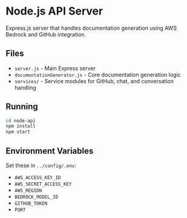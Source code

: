 # Node.js API Server

Express.js server that handles documentation generation using AWS Bedrock and GitHub integration.

## Files

- `server.js` - Main Express server
- `documentationGenerator.js` - Core documentation generation logic
- `services/` - Service modules for GitHub, chat, and conversation handling

## Running

```bash
cd node-api
npm install
npm start
```

## Environment Variables

Set these in `../config/.env`:
- `AWS_ACCESS_KEY_ID`
- `AWS_SECRET_ACCESS_KEY` 
- `AWS_REGION`
- `BEDROCK_MODEL_ID`
- `GITHUB_TOKEN`
- `PORT`